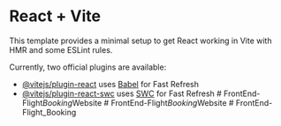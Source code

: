 # React + Vite

This template provides a minimal setup to get React working in Vite with HMR and some ESLint rules.

Currently, two official plugins are available:

- [@vitejs/plugin-react](https://github.com/vitejs/vite-plugin-react/blob/main/packages/plugin-react/README.md) uses [Babel](https://babeljs.io/) for Fast Refresh
- [@vitejs/plugin-react-swc](https://github.com/vitejs/vite-plugin-react-swc) uses [SWC](https://swc.rs/) for Fast Refresh
#   F r o n t E n d - F l i g h t _ B o o k i n g _ W e b s i t e  
 #   F r o n t E n d - F l i g h t _ B o o k i n g _ W e b s i t e  
 #   F r o n t E n d - F l i g h t _ B o o k i n g  
 